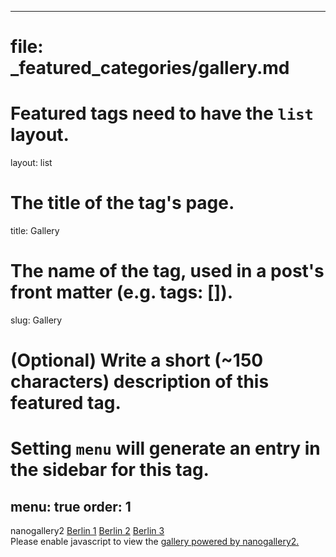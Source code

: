 

---
# file: _featured_categories/gallery.md
# Featured tags need to have the `list` layout.
layout: list

# The title of the tag's page.
title: Gallery

# The name of the tag, used in a post's front matter (e.g. tags: [<slug>]).
slug: Gallery


# (Optional) Write a short (~150 characters) description of this featured tag.

# Setting `menu` will generate an entry in the sidebar for this tag.
menu: true
order: 1
---

<!-- nanogallery2 portable - http://nano.gallery -->
<div id="ngy2p" data-nanogallery2-portable='{"itemsBaseURL":"http://nanogallery2.nanostudio.org/samples/","thumbnailWidth":"200","thumbnailAlignment":"center"}'>nanogallery2
  <a href="berlin1.jpg" data-ngthumb="berlin1t.jpg" data-ngdesc="">Berlin 1</a>
  <a href="berlin2.jpg" data-ngthumb="berlin2t.jpg" data-ngdesc="">Berlin 2</a>
  <a href="berlin3.jpg" data-ngthumb="berlin3t.jpg" data-ngdesc="">Berlin 3</a>
</div>
<script> var st = document.createElement('script'); st.type = 'text/javascript'; st.src = '//nano.gallery/portable.php?k=m&u='+encodeURI(window.location.href); document.getElementsByTagName('head')[0].appendChild(st); </script>
<noscript>Please enable javascript to view the <a href="//nano.gallery">gallery powered by nanogallery2.</a></noscript>
<!-- end nanogallery2 -->
